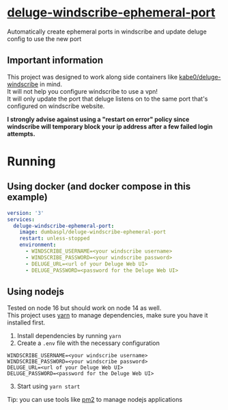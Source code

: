 # [deluge-windscribe-ephemeral-port](https://github.com/dumbasPL/deluge-windscribe-ephemeral-port)

Automatically create ephemeral ports in windscribe and update deluge config to use the new port

## Important information

This project was designed to work along side containers like [kabe0/deluge-windscribe](https://github.com/Kabe0/deluge-windscribe) in mind.  
It will not help you configure windscribe to use a vpn!  
It will only update the port that deluge listens on to the same port that's configured on windscribe website.

**I strongly advise against using a "restart on error" policy since windscribe will temporary block your ip address after a few failed login attempts.**

# Running

## Using docker (and docker compose in this example)
```yml
version: '3'
services:
  deluge-windscribe-ephemeral-port:
    image: dumbaspl/deluge-windscribe-ephemeral-port
    restart: unless-stopped
    environment:
      - WINDSCRIBE_USERNAME=<your windscribe username>
      - WINDSCRIBE_PASSWORD=<your windscribe password>
      - DELUGE_URL=<url of your Deluge Web UI>
      - DELUGE_PASSWORD=<password for the Deluge Web UI>
```

## Using nodejs
Tested on node 16 but should work on node 14 as well.  
This project uses [yarn](https://classic.yarnpkg.com/) to manage dependencies, make sure you have it installed first.

1. Install dependencies by running `yarn`
2. Create a `.env` file with the necessary configuration
```
WINDSCRIBE_USERNAME=<your windscribe username>
WINDSCRIBE_PASSWORD=<your windscribe password>
DELUGE_URL=<url of your Deluge Web UI>
DELUGE_PASSWORD=<password for the Deluge Web UI>
```
3. Start using `yarn start`

Tip: you can use tools like [pm2](https://www.npmjs.com/package/pm2) to manage nodejs applications

